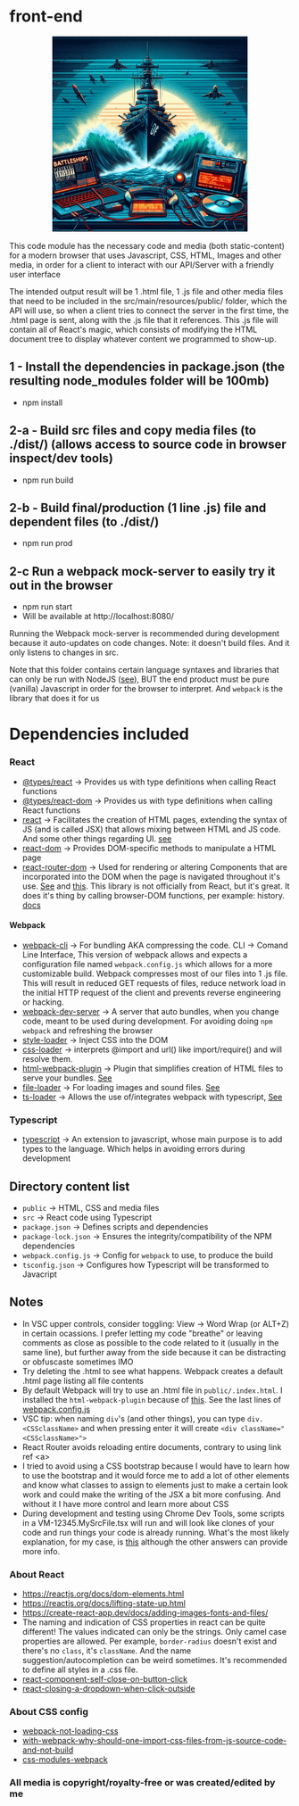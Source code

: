 # front-end
<center>
    <img class="center" style="width: 350px; margin: auto auto;" src="../../docs/imgs/cover_front-end.jpeg" />
</center>

This code module has the necessary code and media (both static-content) for a modern browser that uses Javascript, CSS, HTML, Images and other media, in order for a client to interact with our API/Server with a friendly user interface

The intended output result will be 1 .html file, 1 .js file and other media files that need to be included in the src/main/resources/public/ folder, which the API will use, so when a client tries to connect the server in the first time, the .html page is sent, along with the .js file that it references. This .js file will contain all of React's magic, which consists of modifying the HTML document tree to display whatever content we programmed to show-up.

## 1 - Install the dependencies in package.json (the resulting node_modules folder will be 100mb)
- npm install

## 2-a - Build src files and copy media files (to ./dist/) (allows access to source code in browser inspect/dev tools)
- npm run build

## 2-b - Build final/production (1 line .js) file and dependent files (to ./dist/)
- npm run prod

## 2-c Run a webpack mock-server to easily try it out in the browser
- npm run start
- Will be available at http://localhost:8080/

Running the Webpack mock-server is recommended during development because it auto-updates on code changes. Note: it doesn't build files. And it only listens to changes in src.

Note that this folder contains certain language syntaxes and libraries that can only be run with NodeJS ([see](https://github.com/isel-leic-daw/s2223i-51d-51n-public/blob/main/docs/lecture-notes/03.0-the-browser-application-platform.md)), BUT the end product must be pure (vanilla) Javascript in order for the browser to interpret. And `webpack` is the library that does it for us

# Dependencies included
### React
- [@types/react](https://www.npmjs.com/package/@types/react) -> Provides us with type definitions when calling React functions
- [@types/react-dom](https://www.npmjs.com/package/@types/react-dom) -> Provides us with type definitions when calling React functions
- [react](https://www.npmjs.com/package/react) -> Facilitates the creation of HTML pages, extending the syntax of JS (and is called JSX) that allows mixing between HTML and JS code. And some other things regarding UI. [see](https://github.com/isel-leic-daw/s2223i-51d-51n-public/blob/main/docs/lecture-notes/03.1.react.md)
- [react-dom](https://www.npmjs.com/package/react-dom) -> Provides DOM-specific methods to manipulate a HTML page
- [react-router-dom](https://www.npmjs.com/package/react-router-dom) -> Used for rendering or altering Components that are incorporated into the DOM when the page is navigated throughout it's use. [See](https://blog.webdevsimplified.com/2022-07/react-router/) and [this](https://www.youtube.com/watch?v=Ul3y1LXxzdU). This library is not officially from React, but it's great. It does it's thing by calling browser-DOM functions, per example: history. [docs](https://reactrouter.com/en/main)
#### Webpack
- [webpack-cli](https://www.npmjs.com/package/webpack-cli) -> For bundling AKA compressing the code. CLI -> Comand Line Interface, This version of webpack allows and expects a configuration file named `webpack.config.js` which allows for a more customizable build. Webpack compresses most of our files into 1 .js file. This will result in reduced GET requests of files, reduce network load in the initial HTTP request of the client and prevents reverse engineering or hacking.
- [webpack-dev-server](https://www.npmjs.com/package/webpack-dev-server) -> A server that auto bundles, when you change code, meant to be used during development. For avoiding doing `npm webpack` and refreshing the browser
- [style-loader](https://www.npmjs.com/package/style-loader) -> Inject CSS into the DOM
- [css-loader](https://www.npmjs.com/package/css-loader) ->  interprets @import and url() like import/require() and will resolve them.
- [html-webpack-plugin](https://www.npmjs.com/package/html-webpack-plugin) -> Plugin that simplifies creation of HTML files to serve your bundles. [See](https://webpack.js.org/plugins/html-webpack-plugin/)
- [file-loader](https://www.npmjs.com/package//file-loader) -> For loading images and sound files. [See](https://v4.webpack.js.org/loaders/file-loader/)
- [ts-loader](https://www.npmjs.com/package/ts-loader) -> Allows the use of/integrates webpack with typescript, [See](https://webpack.js.org/guides/typescript/)
### Typescript
- [typescript](https://www.npmjs.com/package/typescript) -> An extension to javascript, whose main purpose is to add types to the language. Which helps in avoiding errors during development

## Directory content list
- `public` -> HTML, CSS and media files
- `src` -> React code using Typescript
- `package.json` -> Defines scripts and dependencies
- `package-lock.json` -> Ensures the integrity/compatibility of the NPM dependencies
- `webpack.config.js` -> Config for `webpack` to use, to produce the build
- `tsconfig.json` -> Configures how Typescript will be transformed to Javacript

## Notes
- In VSC upper controls, consider toggling: View -> Word Wrap (or ALT+Z) in certain ocassions. I prefer letting my code "breathe" or leaving comments as close as possible to the code related to it (usually in the same line), but further away from the side because it can be distracting or obfuscaste sometimes IMO
- Try deleting the .html to see what happens. Webpack creates a default .html page listing all file contents
- By default Webpack will try to use an .html file in `public/.index.html`. I installed the `html-webpack-plugin` because of [this](https://stackoverflow.com/questions/32155154/webpack-config-how-to-just-copy-the-index-html-to-the-dist-folder). See the last lines of [webpack.config.js](webpack.config.js)
- VSC tip: when naming `div`'s (and other things), you can type `div.<CSSclassName>` and when pressing enter it will create `<div className="<CSSclassName>">`
- React Router avoids reloading entire documents, contrary to using link ref \<a\>
- I tried to avoid using a CSS bootstrap because I would have to learn how to use the bootstrap and it would force me to add a lot of other elements and know what classes to assign to elements just to make a certain look work and could make the writing of the JSX a bit more confusing. And without it I have more control and learn more about CSS
- During development and testing using Chrome Dev Tools, some scripts in a VM-12345.MySrcFile.tsx will run and will look like clones of your code and run things your code is already running. What's the most likely explanation, for my case, is [this](https://stackoverflow.com/a/30321123/9375488) although the other answers can provide more info.

### About React
- https://reactjs.org/docs/dom-elements.html
- https://reactjs.org/docs/lifting-state-up.html
- https://create-react-app.dev/docs/adding-images-fonts-and-files/
- The naming and indication of CSS properties in react can be quite different! The values indicated can only be the strings. Only camel case properties are allowed. Per example, `border-radius` doesn't exist and there's no `class`, it's `className`. And the name suggestion/autocompletion can be weird sometimes. It's recommended to define all styles in a .css file.
- [react-component-self-close-on-button-click](https://stackoverflow.com/questions/52622578/react-component-self-close-on-button-click)
- [react-closing-a-dropdown-when-click-outside](https://stackoverflow.com/questions/63359138/react-closing-a-dropdown-when-click-outside)
### About CSS config
- [webpack-not-loading-css](https://stackoverflow.com/questions/34963051/webpack-not-loading-css)
- [with-webpack-why-should-one-import-css-files-from-js-source-code-and-not-build](https://stackoverflow.com/questions/47921082/with-webpack-why-should-one-import-css-files-from-js-source-code-and-not-build)
- [css-modules-webpack](https://blog.jakoblind.no/css-modules-webpack/)

### All media is copyright/royalty-free or was created/edited by me
